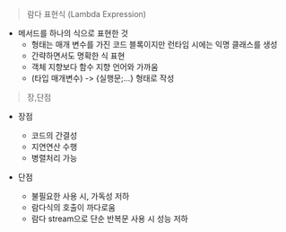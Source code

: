 > 람다 표현식 (Lambda Expression)
- 메서드를 하나의 식으로 표현한 것
  - 형태는 매개 변수를 가진 코드 블록이지만 런타임 시에는 익명 클래스를 생성
  - 간략하면서도 명확한 식 표현
  - 객체 지향보다 함수 지향 언어와 가까움
  - (타입 매개변수) -> {실행문;...} 형태로 작성

> 장,단점
- 장점
  - 코드의 간결성
  - 지연연산 수행
  - 병렬처리 가능

- 단점
  - 불필요한 사용 시, 가독성 저하
  - 람다식의 호출이 까다로움
  - 람다 stream으로 단순 반복문 사용 시 성능 저하